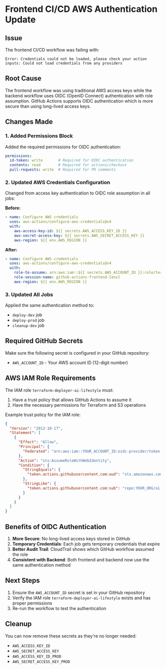 # Frontend CI/CD AWS Authentication Update

## Issue
The frontend CI/CD workflow was failing with:
```
Error: Credentials could not be loaded, please check your action inputs: Could not load credentials from any providers
```

## Root Cause
The frontend workflow was using traditional AWS access keys while the backend workflow uses OIDC (OpenID Connect) authentication with role assumption. GitHub Actions supports OIDC authentication which is more secure than using long-lived access keys.

## Changes Made

### 1. Added Permissions Block
Added the required permissions for OIDC authentication:
```yaml
permissions:
  id-token: write       # Required for OIDC authentication
  contents: read        # Required for actions/checkout
  pull-requests: write  # Required for PR comments
```

### 2. Updated AWS Credentials Configuration
Changed from access key authentication to OIDC role assumption in all jobs:

**Before:**
```yaml
- name: Configure AWS credentials
  uses: aws-actions/configure-aws-credentials@v4
  with:
    aws-access-key-id: ${{ secrets.AWS_ACCESS_KEY_ID }}
    aws-secret-access-key: ${{ secrets.AWS_SECRET_ACCESS_KEY }}
    aws-region: ${{ env.AWS_REGION }}
```

**After:**
```yaml
- name: Configure AWS credentials
  uses: aws-actions/configure-aws-credentials@v4
  with:
    role-to-assume: arn:aws:iam::${{ secrets.AWS_ACCOUNT_ID }}:role/terraform-deployer-ai-lifestyle
    role-session-name: github-actions-frontend-[env]
    aws-region: ${{ env.AWS_REGION }}
```

### 3. Updated All Jobs
Applied the same authentication method to:
- `deploy-dev` job
- `deploy-prod` job  
- `cleanup-dev` job

## Required GitHub Secrets
Make sure the following secret is configured in your GitHub repository:
- `AWS_ACCOUNT_ID` - Your AWS account ID (12-digit number)

## AWS IAM Role Requirements
The IAM role `terraform-deployer-ai-lifestyle` must:
1. Have a trust policy that allows GitHub Actions to assume it
2. Have the necessary permissions for Terraform and S3 operations

Example trust policy for the IAM role:
```json
{
  "Version": "2012-10-17",
  "Statement": [
    {
      "Effect": "Allow",
      "Principal": {
        "Federated": "arn:aws:iam::YOUR_ACCOUNT_ID:oidc-provider/token.actions.githubusercontent.com"
      },
      "Action": "sts:AssumeRoleWithWebIdentity",
      "Condition": {
        "StringEquals": {
          "token.actions.githubusercontent.com:aud": "sts.amazonaws.com"
        },
        "StringLike": {
          "token.actions.githubusercontent.com:sub": "repo:YOUR_ORG/ai-lifestyle-app:*"
        }
      }
    }
  ]
}
```

## Benefits of OIDC Authentication
1. **More Secure**: No long-lived access keys stored in GitHub
2. **Temporary Credentials**: Each job gets temporary credentials that expire
3. **Better Audit Trail**: CloudTrail shows which GitHub workflow assumed the role
4. **Consistent with Backend**: Both frontend and backend now use the same authentication method

## Next Steps
1. Ensure the `AWS_ACCOUNT_ID` secret is set in your GitHub repository
2. Verify the IAM role `terraform-deployer-ai-lifestyle` exists and has proper permissions
3. Re-run the workflow to test the authentication

## Cleanup
You can now remove these secrets as they're no longer needed:
- `AWS_ACCESS_KEY_ID`
- `AWS_SECRET_ACCESS_KEY`
- `AWS_ACCESS_KEY_ID_PROD`
- `AWS_SECRET_ACCESS_KEY_PROD`

